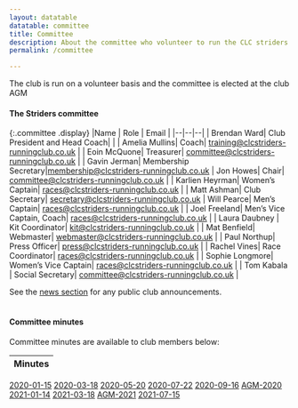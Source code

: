 ```yaml
---
layout: datatable
datatable: committee
title: Committee
description: About the committee who volunteer to run the CLC striders running club
permalink: /committee

---
```


The club is run on a volunteer basis and the committee is elected at the club AGM

#### The Striders committee

{:.committee .display}
|Name | Role | Email |
|--|--|--|
| Brendan Ward| Club President and Head Coach| |
| Amelia Mullins| Coach| <training@clcstriders-runningclub.co.uk> |
| Eoin McQuone| Treasurer| <committee@clcstriders-runningclub.co.uk> |
| Gavin Jerman| Membership Secretary|<membership@clcstriders-runningclub.co.uk>
| Jon Howes| Chair| <committee@clcstriders-runningclub.co.uk> |
| Karlien Heyrman| Women’s Captain| <races@clcstriders-runningclub.co.uk> |
| Matt Ashman| Club Secretary| <secretary@clcstriders-runningclub.co.uk>
| Will Pearce| Men’s Captain| <races@clcstriders-runningclub.co.uk> |
| Joel Freeland| Men’s Vice Captain, Coach| <races@clcstriders-runningclub.co.uk> |
| Laura Daubney | Kit Coordinator| <kit@clcstriders-runningclub.co.uk> |
| Mat Benfield| Webmaster| <webmaster@clcstriders-runningclub.co.uk> |
| Paul Northup| Press Officer| <press@clcstriders-runningclub.co.uk> |
| Rachel Vines| Race Coordinator| <races@clcstriders-runningclub.co.uk> |
| Sophie Longmore| Women’s Vice Captain| <races@clcstriders-runningclub.co.uk> |
| Tom Kabala | Social Secretary| <committee@clcstriders-runningclub.co.uk> |

See the [news section](/news) for any public club announcements.

#### <br>Committee minutes

Committee minutes are available to club members below: 

| Minutes |
|--|
[2020-01-15](/assets/Committee-minutes/2020-01-15.pdf) 
[2020-03-18](/assets/Committee-minutes/2020-03-18.pdf) 
[2020-05-20](/assets/Committee-minutes/2020-05-20.pdf) 
[2020-07-22](/assets/Committee-minutes/2020-07-22.pdf) 
[2020-09-16](/assets/Committee-minutes/2020-09-16.pdf) 
[AGM-2020](/assets/Committee-minutes/AGM-2020.pdf) 
[2021-01-14](/assets/Committee-minutes/2021-01-14.pdf) 
[2021-03-18](/assets/Committee-minutes/2021-03-18.pdf) 
[AGM-2021](/assets/Committee-minutes/AGM-2021.pdf) 
[2021-07-15](/assets/Committee-minutes/2021-07-15.pdf) 

